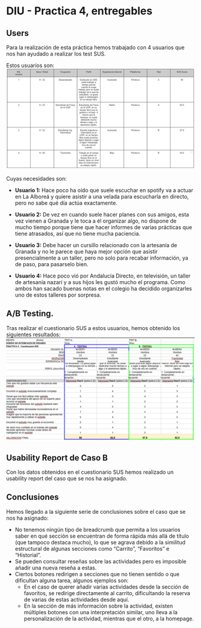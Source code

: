 # DIU - Practica 4, entregables


## Users 

Para la realización de esta práctica hemos trabajado con 4 usuarios que nos han ayudado a realizar los test SUS.

Estos usuarios son: ![](img/usuarios.png)

Cuyas necesidades son:

* **Usuario 1:** Hace poco ha oído que suele escuchar en spotify va a actuar en La Alboreá y quiere asistir a una velada para escucharla en directo, pero no sabe qué día actúa exactamente. 

* **Usuario 2:** De vez en cuando suele hacer planes con sus amigos, esta vez vienen a Granada y le toca a él organizar algo, no dispone de mucho tiempo porque tiene que hacer informes de varias prácticas que tiene atrasados, así que no tiene mucha paciencia.

* **Usuario 3:** Debe hacer un cursillo relacionado con la artesanía de Granada y no le parece que haya mejor opción que asistir presencialmente a un taller, pero no solo para recabar información, ya de paso, para pasarselo bien.

* **Usuario 4:** Hace poco vió por Andalucía Directo, en televisión, un taller de artesanía nazarí y a sus hijos les gustó mucho el programa. Como ambos han sacado buenas notas en el colegio ha decidido organizarles uno de estos talleres por sorpresa.


## A/B Testing. 
Tras realizar el cuestionario SUS a estos usuarios, hemos obtenido los siguientes resultados: ![](img/cuestionario_sus.png)

## Usability Report de Caso B
Con los datos obtenidos en el cuestionario SUS hemos realizado un usability report del caso que se nos ha asignado.

## Conclusiones
Hemos llegado a la siguiente serie de conclusiones sobre el caso que se nos ha asignado:

- No tenemos ningún tipo de breadcrumb que permita a los usuarios saber en qué sección se encuentran de forma rápida más allá de título (que tampoco destaca mucho), lo que se agrava debido a la similitud estructural de algunas secciones como “Carrito”, “Favoritos” e “Historial”.
- Se pueden consultar reseñas sobre las actividades pero es imposible añadir una nueva reseña a estas.
- Ciertos botones redirigen a secciones que no tienen sentido o que dificultan alguna tarea, algunos ejemplos son:
	- En el caso de querer añadir varias actividades desde la sección de favoritos, se redirige directamente al carrito, dificultando la reserva de varias de estas actividades desde aquí.
	- En la sección de más información sobre la actividad, existen múltiples botones con una interpretación similar, uno lleva a la personalización de la actividad, mientras que el otro, a la homepage.


